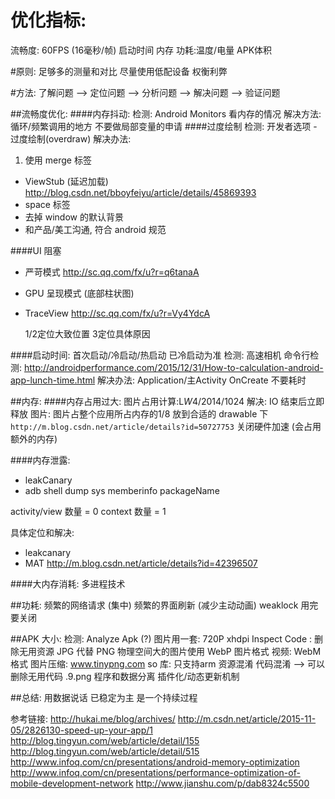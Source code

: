 # 优化指标:
流畅度: 60FPS (16毫秒/帧)
启动时间
内存
功耗:温度/电量
APK体积

#原则:
足够多的测量和对比
尽量使用低配设备
权衡利弊

#方法:
了解问题 —> 定位问题 —> 分析问题 —> 解决问题 —> 验证问题

##流畅度优化:
####内存抖动:
检测: Android Monitors 看内存的情况
解决方法: 循环/频繁调用的地方 不要做局部变量的申请
####过度绘制
检测: 开发者选项 - 过度绘制(overdraw)
解决办法:
  1. 使用 merge 标签

- ViewStub (延迟加载) http://blog.csdn.net/bboyfeiyu/article/details/45869393
- space 标签
- 去掉 window 的默认背景
- 和产品/美工沟通, 符合 android 规范

####UI 阻塞

- 严苛模式 http://sc.qq.com/fx/u?r=q6tanaA
- GPU 呈现模式 (底部柱状图)
- TraceView http://sc.qq.com/fx/u?r=Vy4YdcA


     1/2定位大致位置 3定位具体原因

####启动时间:
首次启动/冷启动/热启动
已冷启动为准
检测:
高速相机
命令行检测: http://androidperformance.com/2015/12/31/How-to-calculation-android-app-lunch-time.html
解决办法:
Application/主Activity OnCreate 不要耗时

##内存:
####内存占用过大:
图片占用计算:L*W*4/2014/1024
解决:
IO 结束后立即释放
图片:
图片占整个应用所占内存的1/8
放到合适的 drawable 下 `http://m.blog.csdn.net/article/details?id=50727753`
关闭硬件加速 (会占用额外的内存)

####内存泄露:

- leakCanary
- adb shell dump sys memberinfo packageName

activity/view 数量 = 0
context 数量 = 1

具体定位和解决:

- leakcanary
- MAT http://m.blog.csdn.net/article/details?id=42396507

####大内存消耗:
多进程技术

##功耗:
频繁的网络请求 (集中)
频繁的界面刷新 (减少主动动画)
weaklock 用完要关闭

##APK 大小:
检测: Analyze Apk (?)
图片用一套: 720P xhdpi
Inspect Code : 删除无用资源
JPG 代替 PNG
物理空间大的图片使用 WebP 图片格式
视频: WebM 格式
图片压缩: www.tinypng.com
so 库: 只支持arm
资源混淆
代码混淆 —> 可以删除无用代码
.9.png
程序和数据分离
插件化/动态更新机制

##总结:
用数据说话
已稳定为主
是一个持续过程

参考链接:
http://hukai.me/blog/archives/
http://m.csdn.net/article/2015-11-05/2826130-speed-up-your-app/1
http://blog.tingyun.com/web/article/detail/155
http://blog.tingyun.com/web/article/detail/515
http://www.infoq.com/cn/presentations/android-memory-optimization
http://www.infoq.com/cn/presentations/performance-optimization-of-mobile-development-network
http://www.jianshu.com/p/dab8324c5500
